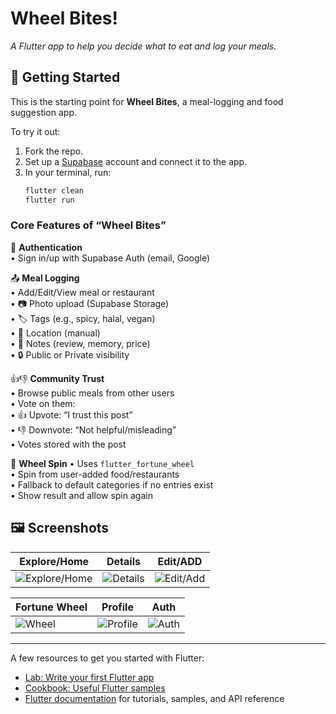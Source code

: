# Wheel Bites!  
*A Flutter app to help you decide what to eat and log your meals.*

## 🚀 Getting Started

This is the starting point for **Wheel Bites**, a meal-logging and food suggestion app.

To try it out:

1. Fork the repo.
2. Set up a [Supabase](https://supabase.com) account and connect it to the app.
3. In your terminal, run:
   ```bash
   flutter clean
   flutter run

### Core Features of “Wheel Bites”

🔐 **Authentication**  
• Sign in/up with Supabase Auth (email, Google)

📤 **Meal Logging**  
• Add/Edit/View meal or restaurant  
• 📷 Photo upload (Supabase Storage)  
• 🏷️ Tags (e.g., spicy, halal, vegan)  
• 📍 Location (manual)  
• 📝 Notes (review, memory, price)  
• 🔒 Public or Private visibility

👍👎 **Community Trust**  
• Browse public meals from other users  
• Vote on them:  
  • 👍 Upvote: “I trust this post”  
  • 👎 Downvote: “Not helpful/misleading”  
• Votes stored with the post

🎡 **Wheel Spin** 
• Uses `flutter_fortune_wheel`  
• Spin from user-added food/restaurants  
• Fallback to default categories if no entries exist  
• Show result and allow spin again

## 🖼️ Screenshots

| Explore/Home | Details | Edit/ADD |
|---------|---------|------|
| ![Explore/Home](screenshots/explore.png) | ![Details](screenshots/details.png) | ![Edit/Add](screenshots/edit.png) |

| Fortune Wheel | Profile | Auth |
|---------------|---------|------|
| ![Wheel](screenshots/fortune_wheel.png) | ![Profile](screenshots/profile.png) | ![Auth](screenshots/auth.png) |

---

A few resources to get you started with Flutter:

- [Lab: Write your first Flutter app](https://docs.flutter.dev/get-started/codelab)  
- [Cookbook: Useful Flutter samples](https://docs.flutter.dev/cookbook)  
- [Flutter documentation](https://docs.flutter.dev/) for tutorials, samples, and API reference
